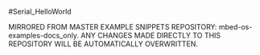 #Serial_HelloWorld

MIRRORED FROM MASTER EXAMPLE SNIPPETS REPOSITORY: mbed-os-examples-docs_only.
ANY CHANGES MADE DIRECTLY TO THIS REPOSITORY WILL BE AUTOMATICALLY OVERWRITTEN.
